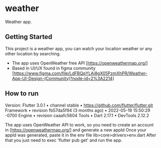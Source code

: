 # weather

Weather app.

## Getting Started

This project is a weather app, you can watch your location weather or any other location by searching.

- The app uses OpenWeather free API [https://openweathermap.org/]
- Based in UI/UX found in figma community [https://www.figma.com/file/LdFBQqYLAj8gX05PzmXhPR/Weather-App-UI-Design-(Community)?node-id=2%3A2214]

## How to run

Version:
Flutter 3.0.1 • channel stable • https://github.com/flutter/flutter.git
Framework • revision fb57da5f94 (3 months ago) • 2022-05-19 15:50:29 -0700
Engine • revision caaafc5604
Tools • Dart 2.17.1 • DevTools 2.12.2

The app uses OpenWeather API to work, so you need to create an account in [https://openweathermap.org/] and generate a new appId
Once your appId was generated, paste it in the env file lib>core>drivers>env.dart
After that you just need to exec 'flutter pub get' and run the app.